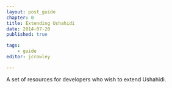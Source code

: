```yaml
---
layout: post_guide
chapter: 0
title: Extending Ushahidi
date: 2014-07-20
published: true

tags:
	- guide
editor: jcrowley

---
```


A set of resources for developers who wish to extend Ushahidi.

